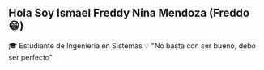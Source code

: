 ## Hola Soy Ismael Freddy Nina Mendoza (Freddo 😄)

🎓 Estudiante de Ingenieria en Sistemas 
💡 "No basta con ser bueno, debo ser perfecto"
<!--
**FreddyNM/FreddyNM** is a ✨ _special_ ✨ repository because its `README.md` (this file) appears on your GitHub profile.

Here are some ideas to get you started:

- 🔭 I’m currently working on ...
- 🌱 I’m currently learning ...
- 👯 I’m looking to collaborate on ...
- 🤔 I’m looking for help with ...
- 💬 Ask me about ...
- 📫 How to reach me: ...
- 😄 Pronouns: ...
- ⚡ Fun fact: ...
-->
